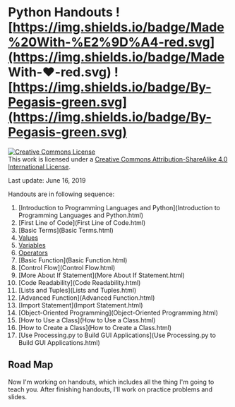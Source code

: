 # Python Handouts ![https://img.shields.io/badge/Made%20With-%E2%9D%A4-red.svg](https://img.shields.io/badge/Made With-❤-red.svg) ![https://img.shields.io/badge/By-Pegasis-green.svg](https://img.shields.io/badge/By-Pegasis-green.svg)

<a rel="license" href="http://creativecommons.org/licenses/by-sa/4.0/"><img alt="Creative Commons License" style="border-width:0" src="https://i.creativecommons.org/l/by-sa/4.0/88x31.png" /></a><br />This work is licensed under a <a rel="license" href="http://creativecommons.org/licenses/by-sa/4.0/">Creative Commons Attribution-ShareAlike 4.0 International License</a>.

Last update: June 16, 2019

Handouts are in following sequence:

1. [Introduction to Programming Languages and Python](Introduction to Programming Languages and Python.html)
2. [First Line of Code](First Line of Code.html)
3. [Basic Terms](Basic Terms.html)
4. [Values](Values.html)
5. [Variables](Variables.html)
6. [Operators](Operators.html)
7. [Basic Function](Basic Function.html)
8. [Control Flow](Control Flow.html)
9. [More About If Statement](More About If Statement.html)
10. [Code Readability](Code Readability.html)
11. [Lists and Tuples](Lists and Tuples.html)
12. [Advanced Function](Advanced Function.html)
13. [Import Statement](Import Statement.html)
14. [Object-Oriented Programming](Object-Oriented Programming.html)
15. [How to Use a Class](How to Use a Class.html)
16. [How to Create a Class](How to Create a Class.html)
17. [Use Processing.py to Build GUI Applications](Use Processing.py to Build GUI Applications.html)

## Road Map

Now I'm working on handouts, which includes all the thing I'm going to teach you. After finishing handouts, I'll work on practice problems and slides.

